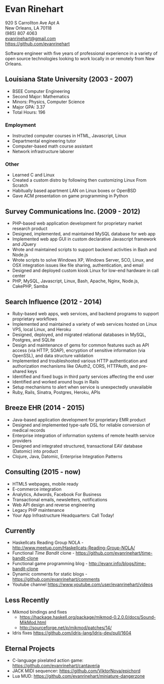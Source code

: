 # Evan Rinehart

920 S Carrollton Ave Apt A<br>
New Orleans, LA 70118<br>
(985) 807 4063<br>
evanrinehart@gmail.com<br>
https://github.com/evanrinehart<br>

Software engineer with five years of professional experience in a variety of
open source technologies looking to work locally in or remotely from New Orleans.

## Louisiana State University (2003 - 2007)

- BSEE Computer Engineering
- Second Major: Mathematics
- Minors: Physics, Computer Science
- Major GPA: 3.37
- Total Hours: 196

### Employment
- Instructed computer courses in HTML, Javascript, Linux
- Departmental engineering tutor
- Computer-based math course assistant
- Network infrastructure laborer

### Other
- Learned C and Linux 
- Created a custom distro by following then customizing Linux From Scratch
- Habitually based apartment LAN on Linux boxes or OpenBSD
- Gave ACM presentation on game programming in Python

## Survey Communications Inc. (2009 - 2012)

- PHP-based web application development for proprietary market research product
- Designed, implemented, and maintained MySQL database for web app
- Implemented web app GUI in custom declarative Javascript framework and JQuery
- Wrote and maintained scripts to support backend activities in Bash and Node.js
- Wrote scripts to solve Windows XP, Windows Server, SCO, Linux, and OSX integration issues like file sharing, authentication, and email
- Designed and deployed custom kiosk Linux for low-end hardware in call center
- PHP, MySQL, Javascript, Linux, Bash, Apache, Nginx, Node.js, CakePHP, Samba

## Search Influence (2012 - 2014)

- Ruby-based web apps, web services, and backend programs to support proprietary workflows
- Implemented and maintained a variety of web services hosted on Linux VPS, local Linux, and Heroku
- Designed, deployed, and migrated relational databases in MySQL, Postgres, and SQLite
- Design and maintenance of gems for common features such as API access (via HTTP, SOAP), encryption of sensitive information (via OpenSSL), and data structure validation
- Implemented and troubleshooted various HTTP authentication and authorization mechanisms like OAuth2, CORS, HTTPAuth, and pre-shared keys
- Identified and fixed bugs in third party services affecting the end user
- Identified and worked around bugs in Rails
- Setup mechanisms to alert when service is unexpectedly unavailable
- Ruby, Rails, Sinatra, Postgres, Heroku, APIs

## Breeze EHR (2014 - 2015)

- Java-based application development for proprietary EMR product
- Designed and implemented type-safe DSL for reliable conversion of medical records
- Enterprise integration of information systems of remote health service providers
- Designed and integrated structured, transactional EAV database (Datomic) into product
- Clojure, Java, Datomic, Enterprise Integration Patterns

## Consulting (2015 - now)

- HTML5 webpages, mobile ready
- E-commerce integration
- Analytics, Adwords, Facebook For Business
- Transactional emails, newsletters, notifications
- Web API design and reverse engineering
- Legacy PHP maintenance
- Your App Infrastructure Headquarters: Call Today!

## Currently

- Haskellcats Reading Group NOLA - http://www.meetup.com/Haskellcats-Reading-Group-NOLA/
- Functional *Time Bandit* clone - https://github.com/evanrinehart/time-bandit-clone
- Functional game programming blog - http://evanr.info/blogs/time-bandit-clone
- Dynamic comments for static blogs - https://github.com/evanrinehart/comments
- Youtube channel https://www.youtube.com/user/evanrinehart/videos

## Less Recently

- Mikmod bindings and fixes
  - https://hackage.haskell.org/package/mikmod-0.2.0.0/docs/Sound-MikMod.html
  - http://sourceforge.net/p/mikmod/patches/14/
- Idris fixes https://github.com/idris-lang/Idris-dev/pull/1604

## Eternal Projects

- C-language pixelated action game: https://github.com/evanrinehart/cantaveria
- JACK MIDI sequencer: https://github.com/ViktorNova/epichord
- Lua MUD: https://github.com/evanrinehart/miniature-dangerzone
